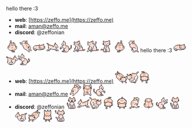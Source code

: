 hello there :3
- **web**: [https://zeffo.me](https://zeffo.me)
- **mail**: aman@zeffo.me
- **discord**: @zeffonian


![1](./sprites/_1.png)
![2](./sprites/_2.png)
![3](./sprites/_3.png)
![4](./sprites/_4.png)
![5](./sprites/_5.png)
![6](./sprites/_6.png)
![7](./sprites/_7.png)
![8](./sprites/_8.png)
![9](./sprites/_9.png)
![10](./sprites/_10.png)
hello there :3 ![11](./sprites/_11.png)![12](./sprites/_12.png)![13](./sprites/_13.png)
- **web**: [https://zeffo.me](https://zeffo.me) ![14](./sprites/_14.png)![15](./sprites/_15.png)![16](./sprites/_16.png)
- **mail**: aman@zeffo.me ![17](./sprites/_17.png)![18](./sprites/_18.png)![19](./sprites/_19.png)
- **discord**: @zeffonian ![20](./sprites/_20.png)![21](./sprites/_21.png)![22](./sprites/_22.png)
![23](./sprites/_23.png)
![24](./sprites/_24.png)
![25](./sprites/_25.png)
![26](./sprites/_26.png)
![27](./sprites/_27.png)
![28](./sprites/_28.png)
![29](./sprites/_29.png)
![30](./sprites/_30.png)
![31](./sprites/_31.png)
![32](./sprites/_32.png)

